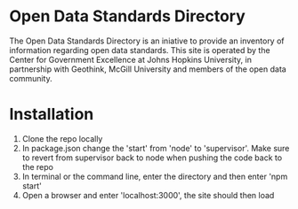 # Open Data Standards Directory

The Open Data Standards Directory is an iniative to provide an inventory of information regarding open data standards. This site is operated by the Center for Government Excellence at Johns Hopkins University, in partnership with Geothink, McGill University and members of the open data community.

# Installation

1) Clone the repo locally
2) In package.json change the 'start' from 'node' to 'supervisor'. Make sure to revert from supervisor back to node when pushing the code back to the repo
3) In terminal or the command line, enter the directory and then enter 'npm start'
4) Open a browser and enter 'localhost:3000', the site should then load

